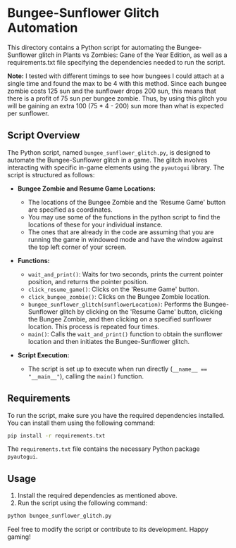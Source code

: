 # Bungee-Sunflower Glitch Automation

This directory contains a Python script for automating the Bungee-Sunflower glitch in Plants vs Zombies: Gane of the Year Edition, as well as a requirements.txt file specifying the dependencies needed to run the script.

**Note:** I tested with different timings to see how bungees I could attach at a single time and found the max to be 4 with this method. Since each bungee zombie costs 125 sun and the sunflower drops 200 sun, this means that there is a profit of 75 sun per bungee zombie. Thus, by using this glitch you will be gaining an extra 100 (75 \* 4 - 200) sun more than what is expected per sunflower.

## Script Overview

The Python script, named `bungee_sunflower_glitch.py`, is designed to automate the Bungee-Sunflower glitch in a game. The glitch involves interacting with specific in-game elements using the `pyautogui` library. The script is structured as follows:

- **Bungee Zombie and Resume Game Locations:**

  - The locations of the Bungee Zombie and the 'Resume Game' button are specified as coordinates.
  - You may use some of the functions in the python script to find the locations of these for your individual instance.
  - The ones that are already in the code are assuming that you are running the game in windowed mode and have the window against the top left corner of your screen.

- **Functions:**

  - `wait_and_print()`: Waits for two seconds, prints the current pointer position, and returns the pointer position.
  - `click_resume_game()`: Clicks on the 'Resume Game' button.
  - `click_bungee_zombie()`: Clicks on the Bungee Zombie location.
  - `bungee_sunflower_glitch(sunflowerLocation)`: Performs the Bungee-Sunflower glitch by clicking on the 'Resume Game' button, clicking the Bungee Zombie, and then clicking on a specified sunflower location. This process is repeated four times.
  - `main()`: Calls the `wait_and_print()` function to obtain the sunflower location and then initiates the Bungee-Sunflower glitch.

- **Script Execution:**
  - The script is set up to execute when run directly (`__name__ == "__main__"`), calling the `main()` function.

## Requirements

To run the script, make sure you have the required dependencies installed. You can install them using the following command:

```bash
pip install -r requirements.txt
```

The `requirements.txt` file contains the necessary Python package `pyautogui`.

## Usage

1. Install the required dependencies as mentioned above.
2. Run the script using the following command:

```bash
python bungee_sunflower_glitch.py
```

Feel free to modify the script or contribute to its development. Happy gaming!
